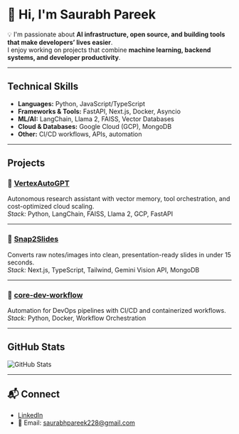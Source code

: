 # 👋 Hi, I'm Saurabh Pareek  

💡 I'm passionate about **AI infrastructure, open source, and building tools that make developers’ lives easier**.  
I enjoy working on projects that combine **machine learning, backend systems, and developer productivity**.  

---

## Technical Skills
- **Languages:** Python, JavaScript/TypeScript  
- **Frameworks & Tools:** FastAPI, Next.js, Docker, Asyncio  
- **ML/AI:** LangChain, Llama 2, FAISS, Vector Databases  
- **Cloud & Databases:** Google Cloud (GCP), MongoDB  
- **Other:** CI/CD workflows, APIs, automation  

---

## Projects

### 🔹 [VertexAutoGPT](https://github.com/SaurabhCodesAI/VertexAutoGPT)  
Autonomous research assistant with vector memory, tool orchestration, and cost-optimized cloud scaling.  
*Stack:* Python, LangChain, FAISS, Llama 2, GCP, FastAPI  

---

### 🔹 [Snap2Slides](https://github.com/SaurabhCodesAI/Snap2Slides)  
Converts raw notes/images into clean, presentation-ready slides in under 15 seconds.  
*Stack:* Next.js, TypeScript, Tailwind, Gemini Vision API, MongoDB  

---

### 🔹 [core-dev-workflow](https://github.com/SaurabhCodesAI/core-dev-workflow)  
Automation for DevOps pipelines with CI/CD and containerized workflows.  
*Stack:* Python, Docker, Workflow Orchestration  

---

## GitHub Stats
![GitHub Stats](https://github-readme-stats.vercel.app/api?username=SaurabhCodesAI&show_icons=true&theme=default&count_private=true)  

---

## 📬 Connect
- [LinkedIn](https://www.linkedin.com/in/saurabh-pareek-5b1702331)  
- 📧 Email: saurabhpareek228@gmail.com  


